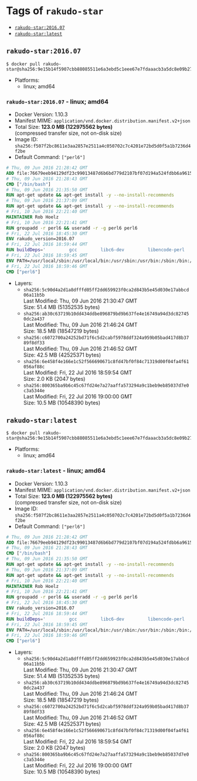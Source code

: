 <!-- THIS FILE IS GENERATED VIA '.template-helpers/generate-tag-details.pl' -->

# Tags of `rakudo-star`

-	[`rakudo-star:2016.07`](#rakudo-star201607)
-	[`rakudo-star:latest`](#rakudo-starlatest)

## `rakudo-star:2016.07`

```console
$ docker pull rakudo-star@sha256:9e15b14f5907cbb88085511e6a3ebd5c1eee67e7fdaaacb3a5dc8e09b27b1c62
```

-	Platforms:
	-	linux; amd64

### `rakudo-star:2016.07` - linux; amd64

-	Docker Version: 1.10.3
-	Manifest MIME: `application/vnd.docker.distribution.manifest.v2+json`
-	Total Size: **123.0 MB (122975562 bytes)**  
	(compressed transfer size, not on-disk size)
-	Image ID: `sha256:f507f2bc8611e3aa2857e2511a4c050702c7c4201e72bd5d0f5a1b7236d4f2be`
-	Default Command: `["perl6"]`

```dockerfile
# Thu, 09 Jun 2016 21:28:42 GMT
ADD file:76679eeb94129df23c99013487d6b6bd779d2107bf07d194a524fdbb6a961530 in /
# Thu, 09 Jun 2016 21:28:43 GMT
CMD ["/bin/bash"]
# Thu, 09 Jun 2016 21:35:50 GMT
RUN apt-get update && apt-get install -y --no-install-recommends 		ca-certificates 		curl 		wget 	&& rm -rf /var/lib/apt/lists/*
# Thu, 09 Jun 2016 21:37:09 GMT
RUN apt-get update && apt-get install -y --no-install-recommends 		bzr 		git 		mercurial 		openssh-client 		subversion 				procps 	&& rm -rf /var/lib/apt/lists/*
# Fri, 10 Jun 2016 22:21:40 GMT
MAINTAINER Rob Hoelz
# Fri, 10 Jun 2016 22:21:41 GMT
RUN groupadd -r perl6 && useradd -r -g perl6 perl6
# Fri, 22 Jul 2016 18:45:30 GMT
ENV rakudo_version=2016.07
# Fri, 22 Jul 2016 18:59:44 GMT
RUN buildDeps='         gcc         libc6-dev         libencode-perl         make     '     && set -x     && apt-get update     && apt-get --yes install --no-install-recommends $buildDeps     && rm -rf /var/lib/apt/lists/*     && mkdir /root/rakudo     && curl -fsSL http://rakudo.org/downloads/star/rakudo-star-${rakudo_version}.tar.gz -o rakudo.tar.gz     && tar xzf rakudo.tar.gz --strip-components=1 -C /root/rakudo     && (         cd /root/rakudo         && perl Configure.pl --prefix=/usr --gen-moar         && make install     )     && rm -rf /rakudo.tar.gz /root/rakudo     && apt-get purge -y --auto-remove $buildDeps
# Fri, 22 Jul 2016 18:59:45 GMT
ENV PATH=/usr/local/sbin:/usr/local/bin:/usr/sbin:/usr/bin:/sbin:/bin:/usr/share/perl6/site/bin
# Fri, 22 Jul 2016 18:59:46 GMT
CMD ["perl6"]
```

-	Layers:
	-	`sha256:5c90d4a2d1a8dfffd05ff2dd659923f0ca2d843b5e45d030e17abbcd06a11b5b`  
		Last Modified: Thu, 09 Jun 2016 21:30:47 GMT  
		Size: 51.4 MB (51352535 bytes)
	-	`sha256:ab30c63719b10dd434ddbe896879bd9b637fe4e16749a94d3dc827450dc2a437`  
		Last Modified: Thu, 09 Jun 2016 21:46:24 GMT  
		Size: 18.5 MB (18547219 bytes)
	-	`sha256:c6072700a24252bd71f6c5d2cabf5978ddf324a959b05bad417d8b3789f8df33`  
		Last Modified: Thu, 09 Jun 2016 21:46:52 GMT  
		Size: 42.5 MB (42525371 bytes)
	-	`sha256:6e458f4e166e1c52f566690671c8fd47bf0f84c71319d00f04fa4f61056af88c`  
		Last Modified: Fri, 22 Jul 2016 18:59:54 GMT  
		Size: 2.0 KB (2047 bytes)
	-	`sha256:800365ba9b6c45c67fd24e7a27aaffa573294a9c1beb9eb85037d7e0c3a5344e`  
		Last Modified: Fri, 22 Jul 2016 19:00:00 GMT  
		Size: 10.5 MB (10548390 bytes)

## `rakudo-star:latest`

```console
$ docker pull rakudo-star@sha256:9e15b14f5907cbb88085511e6a3ebd5c1eee67e7fdaaacb3a5dc8e09b27b1c62
```

-	Platforms:
	-	linux; amd64

### `rakudo-star:latest` - linux; amd64

-	Docker Version: 1.10.3
-	Manifest MIME: `application/vnd.docker.distribution.manifest.v2+json`
-	Total Size: **123.0 MB (122975562 bytes)**  
	(compressed transfer size, not on-disk size)
-	Image ID: `sha256:f507f2bc8611e3aa2857e2511a4c050702c7c4201e72bd5d0f5a1b7236d4f2be`
-	Default Command: `["perl6"]`

```dockerfile
# Thu, 09 Jun 2016 21:28:42 GMT
ADD file:76679eeb94129df23c99013487d6b6bd779d2107bf07d194a524fdbb6a961530 in /
# Thu, 09 Jun 2016 21:28:43 GMT
CMD ["/bin/bash"]
# Thu, 09 Jun 2016 21:35:50 GMT
RUN apt-get update && apt-get install -y --no-install-recommends 		ca-certificates 		curl 		wget 	&& rm -rf /var/lib/apt/lists/*
# Thu, 09 Jun 2016 21:37:09 GMT
RUN apt-get update && apt-get install -y --no-install-recommends 		bzr 		git 		mercurial 		openssh-client 		subversion 				procps 	&& rm -rf /var/lib/apt/lists/*
# Fri, 10 Jun 2016 22:21:40 GMT
MAINTAINER Rob Hoelz
# Fri, 10 Jun 2016 22:21:41 GMT
RUN groupadd -r perl6 && useradd -r -g perl6 perl6
# Fri, 22 Jul 2016 18:45:30 GMT
ENV rakudo_version=2016.07
# Fri, 22 Jul 2016 18:59:44 GMT
RUN buildDeps='         gcc         libc6-dev         libencode-perl         make     '     && set -x     && apt-get update     && apt-get --yes install --no-install-recommends $buildDeps     && rm -rf /var/lib/apt/lists/*     && mkdir /root/rakudo     && curl -fsSL http://rakudo.org/downloads/star/rakudo-star-${rakudo_version}.tar.gz -o rakudo.tar.gz     && tar xzf rakudo.tar.gz --strip-components=1 -C /root/rakudo     && (         cd /root/rakudo         && perl Configure.pl --prefix=/usr --gen-moar         && make install     )     && rm -rf /rakudo.tar.gz /root/rakudo     && apt-get purge -y --auto-remove $buildDeps
# Fri, 22 Jul 2016 18:59:45 GMT
ENV PATH=/usr/local/sbin:/usr/local/bin:/usr/sbin:/usr/bin:/sbin:/bin:/usr/share/perl6/site/bin
# Fri, 22 Jul 2016 18:59:46 GMT
CMD ["perl6"]
```

-	Layers:
	-	`sha256:5c90d4a2d1a8dfffd05ff2dd659923f0ca2d843b5e45d030e17abbcd06a11b5b`  
		Last Modified: Thu, 09 Jun 2016 21:30:47 GMT  
		Size: 51.4 MB (51352535 bytes)
	-	`sha256:ab30c63719b10dd434ddbe896879bd9b637fe4e16749a94d3dc827450dc2a437`  
		Last Modified: Thu, 09 Jun 2016 21:46:24 GMT  
		Size: 18.5 MB (18547219 bytes)
	-	`sha256:c6072700a24252bd71f6c5d2cabf5978ddf324a959b05bad417d8b3789f8df33`  
		Last Modified: Thu, 09 Jun 2016 21:46:52 GMT  
		Size: 42.5 MB (42525371 bytes)
	-	`sha256:6e458f4e166e1c52f566690671c8fd47bf0f84c71319d00f04fa4f61056af88c`  
		Last Modified: Fri, 22 Jul 2016 18:59:54 GMT  
		Size: 2.0 KB (2047 bytes)
	-	`sha256:800365ba9b6c45c67fd24e7a27aaffa573294a9c1beb9eb85037d7e0c3a5344e`  
		Last Modified: Fri, 22 Jul 2016 19:00:00 GMT  
		Size: 10.5 MB (10548390 bytes)
